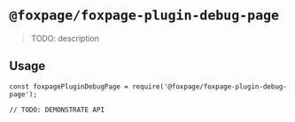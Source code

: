 # `@foxpage/foxpage-plugin-debug-page`

> TODO: description

## Usage

```
const foxpagePluginDebugPage = require('@foxpage/foxpage-plugin-debug-page');

// TODO: DEMONSTRATE API
```
